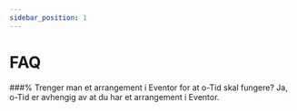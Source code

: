 ```yaml
---
sidebar_position: 1
---
```


# FAQ 

###% Trenger man et arrangement i Eventor for at o-Tid skal fungere?
Ja, o-Tid er avhengig av at du har et arrangement i Eventor. 

